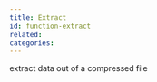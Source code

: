 ```yaml
---
title: Extract
id: function-extract
related:
categories:
---
```


extract data out of a compressed file